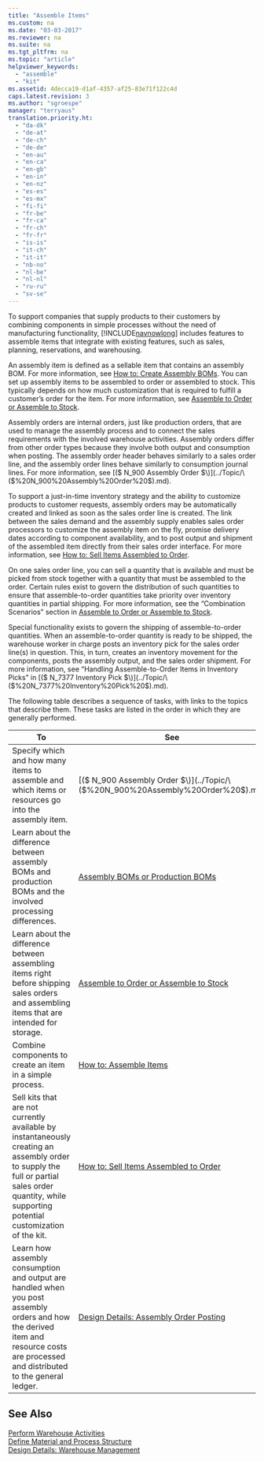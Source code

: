 ```yaml
---
title: "Assemble Items"
ms.custom: na
ms.date: "03-03-2017"
ms.reviewer: na
ms.suite: na
ms.tgt_pltfrm: na
ms.topic: "article"
helpviewer_keywords: 
  - "assemble"
  - "kit"
ms.assetid: 4decca19-d1af-4357-af25-83e71f122c4d
caps.latest.revision: 3
ms.author: "sgroespe"
manager: "terryaus"
translation.priority.ht: 
  - "da-dk"
  - "de-at"
  - "de-ch"
  - "de-de"
  - "en-au"
  - "en-ca"
  - "en-gb"
  - "en-in"
  - "en-nz"
  - "es-es"
  - "es-mx"
  - "fi-fi"
  - "fr-be"
  - "fr-ca"
  - "fr-ch"
  - "fr-fr"
  - "is-is"
  - "it-ch"
  - "it-it"
  - "nb-no"
  - "nl-be"
  - "nl-nl"
  - "ru-ru"
  - "sv-se"
---
```

To support companies that supply products to their customers by combining components in simple processes without the need of manufacturing functionality, [!INCLUDE[navnowlong](../Token/navnowlong_md.md)] includes features to assemble items that integrate with existing features, such as sales, planning, reservations, and warehousing.  
  
 An assembly item is defined as a sellable item that contains an assembly BOM. For more information, see [How to: Create Assembly BOMs](../Topic/How%20to:%20Create%20Assembly%20BOMs.md). You can set up assembly items to be assembled to order or assembled to stock. This typically depends on how much customization that is required to fulfill a customer’s order for the item. For more information, see [Assemble to Order or Assemble to Stock](../Topic/Assemble%20to%20Order%20or%20Assemble%20to%20Stock.md).  
  
 Assembly orders are internal orders, just like production orders, that are used to manage the assembly process and to connect the sales requirements with the involved warehouse activities. Assembly orders differ from other order types because they involve both output and consumption when posting. The assembly order header behaves similarly to a sales order line, and the assembly order lines behave similarly to consumption journal lines. For more information, see [\($ N\_900 Assembly Order $\)](../Topic/\($%20N_900%20Assembly%20Order%20$\).md).  
  
 To support a just\-in\-time inventory strategy and the ability to customize products to customer requests, assembly orders may be automatically created and linked as soon as the sales order line is created. The link between the sales demand and the assembly supply enables sales order processors to customize the assembly item on the fly, promise delivery dates according to component availability, and to post output and shipment of the assembled item directly from their sales order interface. For more information, see [How to: Sell Items Assembled to Order](../Topic/How%20to:%20Sell%20Items%20Assembled%20to%20Order.md).  
  
 On one sales order line, you can sell a quantity that is available and must be picked from stock together with a quantity that must be assembled to the order. Certain rules exist to govern the distribution of such quantities to ensure that assemble\-to\-order quantities take priority over inventory quantities in partial shipping. For more information, see the “Combination Scenarios” section in [Assemble to Order or Assemble to Stock](../Topic/Assemble%20to%20Order%20or%20Assemble%20to%20Stock.md).  
  
 Special functionality exists to govern the shipping of assemble\-to\-order quantities. When an assemble\-to\-order quantity is ready to be shipped, the warehouse worker in charge posts an inventory pick for the sales order line\(s\) in question. This, in turn, creates an inventory movement for the components, posts the assembly output, and the sales order shipment. For more information, see “Handling Assemble\-to\-Order Items in Inventory Picks” in [\($ N\_7377 Inventory Pick $\)](../Topic/\($%20N_7377%20Inventory%20Pick%20$\).md).  
  
 The following table describes a sequence of tasks, with links to the topics that describe them. These tasks are listed in the order in which they are generally performed.  
  
|**To**|**See**|  
|------------|-------------|  
|Specify which and how many items to assemble and which items or resources go into the assembly item.|[\($ N\_900 Assembly Order $\)](../Topic/\($%20N_900%20Assembly%20Order%20$\).md)|  
|Learn about the difference between assembly BOMs and production BOMs and the involved processing differences.|[Assembly BOMs or Production BOMs](../Topic/Assembly%20BOMs%20or%20Production%20BOMs.md)|  
|Learn about the difference between assembling items right before shipping sales orders and assembling items that are intended for storage.|[Assemble to Order or Assemble to Stock](../Topic/Assemble%20to%20Order%20or%20Assemble%20to%20Stock.md)|  
|Combine components to create an item in a simple process.|[How to: Assemble Items](../Topic/How%20to:%20Assemble%20Items.md)|  
|Sell kits that are not currently available by instantaneously creating an assembly order to supply the full or partial sales order quantity, while supporting potential customization of the kit.|[How to: Sell Items Assembled to Order](../Topic/How%20to:%20Sell%20Items%20Assembled%20to%20Order.md)|  
|Learn how assembly consumption and output are handled when you post assembly orders and how the derived item and resource costs are processed and distributed to the general ledger.|[Design Details: Assembly Order Posting](../Topic/Design%20Details:%20Assembly%20Order%20Posting.md)|  
  
## See Also  
 [Perform Warehouse Activities](../Topic/Perform%20Warehouse%20Activities.md)   
 [Define Material and Process Structure](../Topic/Define%20Material%20and%20Process%20Structure.md)   
 [Design Details: Warehouse Management](../Topic/Design%20Details:%20Warehouse%20Management.md)